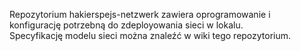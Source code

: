 Repozytorium hakierspejs-netzwerk zawiera oprogramowanie i konfigurację potrzebną do zdeployowania sieci w lokalu. Specyfikację modelu sieci można znaleźć w wiki tego repozytorium.

